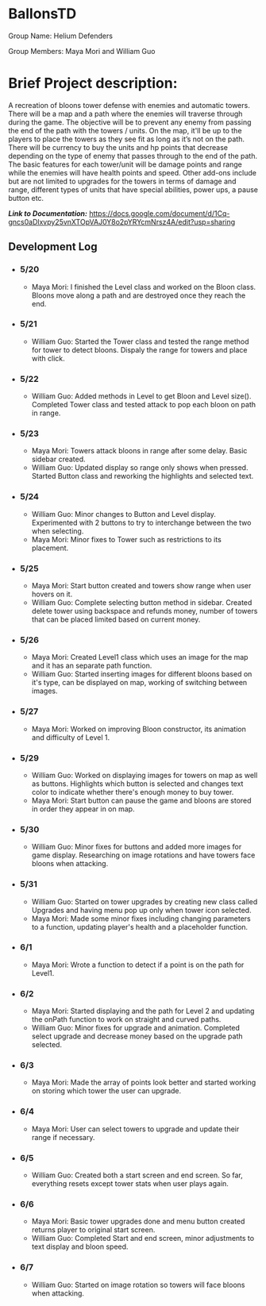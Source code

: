 # BallonsTD
Group Name: Helium Defenders

Group Members: Maya Mori and William Guo

# Brief Project description:
A recreation of bloons tower defense with enemies and automatic towers. There will be a map and a path where the enemies will traverse through during the game. The objective will be to prevent any enemy from passing the end of the path with the towers / units. On the map, it'll be up to the players to place the towers as they see fit as long as it’s not on the path. There will be currency to buy the units and hp points that decrease depending on the type of enemy that passes through to the end of the path. The basic features for each tower/unit will be damage points and range while the enemies will have health points and speed. Other add-ons include but are not limited to upgrades for the towers in terms of damage and range, different types of units that have special abilities, power ups, a pause button etc.  

***Link to Documentation:***
https://docs.google.com/document/d/1Cq-gncs0aDlxvpy25vnXTOpVAJ0Y8o2pYRYcmNrsz4A/edit?usp=sharing

## Development Log

- ### 5/20
  - Maya Mori: I finished the Level class and worked on the Bloon class. Bloons move along a path and are destroyed once they reach the end.
- ### 5/21
  - William Guo: Started the Tower class and tested the range method for tower to detect bloons. Dispaly the range for towers and place with click.
- ### 5/22
  - William Guo: Added methods in Level to get Bloon and Level size(). Completed Tower class and tested attack to pop each bloon on path in range.
- ### 5/23
  - Maya Mori: Towers attack bloons in range after some delay. Basic sidebar created.
  - William Guo: Updated display so range only shows when pressed. Started Button class and reworking the highlights and selected text.
- ### 5/24
  - William Guo: Minor changes to Button and Level display. Experimented with 2 buttons to try to interchange between the two when selecting.
  - Maya Mori: Minor fixes to Tower such as restrictions to its placement.
- ### 5/25
  - Maya Mori: Start button created and towers show range when user hovers on it.
  - William Guo: Complete selecting button method in sidebar. Created delete tower using backspace and refunds money, number of towers
    that can be placed limited based on current money.
- ### 5/26
  - Maya Mori: Created Level1 class which uses an image for the map and it has an separate path function.
  - William Guo: Started inserting images for different bloons based on it's type, can be displayed on map, working of switching between images.
- ### 5/27
  - Maya Mori: Worked on improving Bloon constructor, its animation and difficulty of Level 1.
- ### 5/29
  - William Guo: Worked on displaying images for towers on map as well as buttons. Highlights which button is selected and changes text color to indicate whether           there's enough money to buy tower.
  - Maya Mori: Start button can pause the game and bloons are stored in order they appear in on map.
- ### 5/30
  - William Guo: Minor fixes for buttons and added more images for game display. Researching on image rotations and have towers face bloons when attacking.
- ### 5/31
  - William Guo: Started on tower upgrades by creating new class called Upgrades and having menu pop up only when tower icon selected.
  - Maya Mori: Made some minor fixes including changing parameters to a function, updating player's health and a placeholder function.
- ### 6/1
  - Maya Mori: Wrote a function to detect if a point is on  the path for Level1.
- ### 6/2
  - Maya Mori: Started displaying and the path for Level 2 and updating the onPath function to work on straight and curved paths.
  - William Guo: Minor fixes for upgrade and animation. Completed select upgrade and decrease money based on the upgrade path selected.
- ### 6/3
  - Maya Mori: Made the array of points look better and started working on storing which tower the user can upgrade.
- ### 6/4
  - Maya Mori: User can select towers to upgrade and update their range if necessary.
- ### 6/5
  - William Guo: Created both a start screen and end screen. So far, everything resets except tower stats when user plays again.
- ### 6/6
  - Maya Mori: Basic tower upgrades done and menu button created returns player to original start screen.
  - William Guo: Completed Start and end screen, minor adjustments to text display and bloon speed. 
- ### 6/7
  - William Guo: Started on image rotation so towers will face bloons when attacking.

